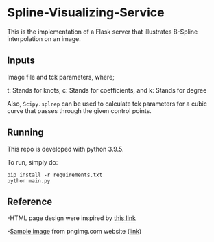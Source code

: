 # Spline-Visualizing-Service

This is the implementation of a Flask server that illustrates B-Spline interpolation on an image.

## Inputs

Image file and tck parameters, where;

t: Stands for knots,
c: Stands for coefficients, and
k: Stands for degree

Also, ```Scipy.splrep``` can be used to calculate tck parameters for a cubic curve that passes through the given control points.


## Running

This repo is developed with python 3.9.5.

To run, simply do:
```
pip install -r requirements.txt
python main.py
```


## Reference
-HTML page design were inspired by [this link](<https://www.digitalocean.com/community/tutorials/how-to-make-a-web-application-using-flask-in-python-3> "link")

-[Sample image](<./resource/image/mountain_PNG12.png> "sample image") from pngimg.com website ([link](<https://pngimg.com/image/21592> "image link"))
